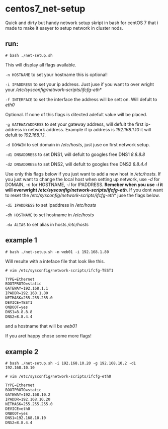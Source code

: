 # centos7_net-setup

Quick and dirty but handy network setup skript in bash for centOS 7 that i made to make it easyer to setup network in cluster nods.

## run:

`# bash ./net-setup.sh`

This will display all flags available.

`-n HOSTNAME` to set your hostname this is optional!

`-i IPADDRESS` to set your ip address. Just juse if you want to over wright your */etc/sysconfig/network-scripts/ifcfg-eth**

`-f INTERFACE` to set the interface the address will be sett on. Will defult to *eth0*

Optional. If none of this flags is ditected adefult value will be placed.

`-g GATEWAYADDRESS` to set your gateway address, will defult the first ip-address in network address.
Example if ip address is *192.168.1.10* it will defult to *192.168.1.1*.

`-d DOMAIN` to set domain in */etc/hosts*, just juse on first network setup.

`-d1 DNSADDRESS` to set DNS1, will defult to googles free DNS1 *8.8.8.8*

`-d2 DNSADDRESS` to set DNS2, will defult to googles free DNS2 *8.8.4.4*

Use only this flags below if you just want to add a new host in */etc/hosts*. If you just want to change the local host when setting up network, use *-d* for DOMAIN, *-n* for HOSTNAME, *-i* for IPADDRESS. **Remeber when you use *-i* it will overwright */etc/sysconfig/network-scripts/ifcfg-eth***. If you dont want to reset the */etc/sysconfig/network-scripts/ifcfg-eth** juse the flags below.

`-di IPADDRESS` to set ipaddress in */etc/hosts*

`-dh HOSTNAME` to set hostname in */etc/hosts*

`-da ALIAS` to set alias in hosts */etc/hosts*

## example 1

`# bash ./net-setup.sh -n web01 -i 192.168.1.80`

Will resulte with a inteface file that look like this.

`# vim /etc/sysconfig/network-scripts/ifcfg-TEST1`

```txt
TYPE=Ethernet
BOOTPROTO=static
GATEWAY=192.168.1.1
IPADDR=192.168.1.80
NETMASK=255.255.255.0
DEVICE=TEST1
ONBOOT=yes
DNS1=8.8.8.8
DNS2=8.8.4.4
```
and a hostname that will be *web01*

If you aret happy chose some more flags!

## example 2

`# bash ./net-setup.sh -i 192.168.10.20 -g 192.168.10.2 -d1 192.168.10.10`

`# vim /etc/sysconfig/network-scripts/ifcfg-eth0`

```txt
TYPE=Ethernet
BOOTPROTO=static
GATEWAY=192.168.10.2
IPADDR=192.168.10.20
NETMASK=255.255.255.0
DEVICE=eth0
ONBOOT=yes
DNS1=192.168.10.10
DNS2=8.8.4.4
```
